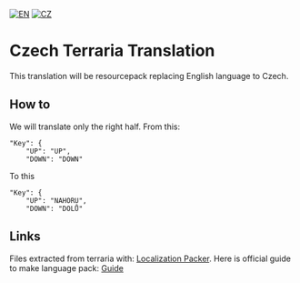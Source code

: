 [![EN](https://user-images.githubusercontent.com/63237821/79049526-7d3c6b80-7c24-11ea-8fa7-c25f78decb21.png)](https://github.com/miraficus/CzechTerrariaTranslation) 
[![CZ](https://user-images.githubusercontent.com/63237821/79049510-6138ca00-7c24-11ea-81e2-6fe75542a453.png)](https://github.com/miraficus/CzechTerrariaTranslation/blob/master/CZREADME.md)

# Czech Terraria Translation
This translation will be resourcepack replacing English language to Czech.

## How to

We will translate only the right half.
From this:
```  
"Key": {
	"UP": "UP",
	"DOWN": "DOWN"
```
To this
```  
"Key": {
	"UP": "NAHORU",
	"DOWN": "DOLŮ"
```

## Links
Files extracted from terraria with: [Localization Packer](https://forums.terraria.org/index.php?threads/localization-packer-unpack-and-repack-terraria-translation-files.61972/).
Here is official guide to make language pack: [Guide](https://forums.terraria.org/index.php?threads/the-ultimate-guide-to-content-creation-and-use-for-the-terraria-workshop.100652/#languagepack)
